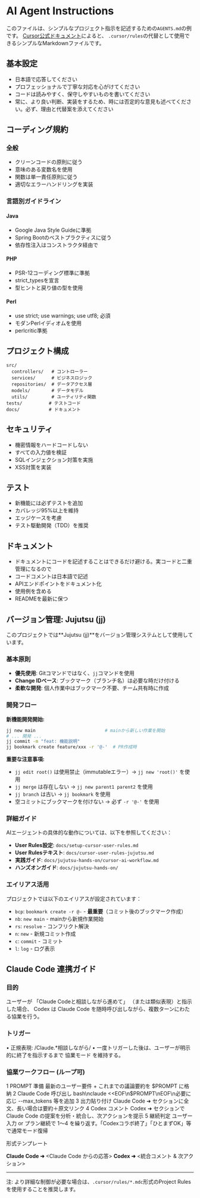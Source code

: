 # AI Agent Instructions

このファイルは、シンプルなプロジェクト指示を記述するための`AGENTS.md`の例です。
[Cursor公式ドキュメント](https://docs.cursor.com/ja/context/rules#agentsmd)によると、
`.cursor/rules`の代替として使用できるシンプルなMarkdownファイルです。

## 基本設定

- 日本語で応答してください
- プロフェッショナルで丁寧な対応を心がけてください
- コードは読みやすく、保守しやすいものを書いてください
- 常に、より良い判断、実装をするため、時には否定的な意見も述べてください。必ず、理由と代替案を添えてください

## コーディング規約

### 全般
- クリーンコードの原則に従う
- 意味のある変数名を使用
- 関数は単一責任原則に従う
- 適切なエラーハンドリングを実装

### 言語別ガイドライン

#### Java
- Google Java Style Guideに準拠
- Spring Bootのベストプラクティスに従う
- 依存性注入はコンストラクタ経由で

#### PHP
- PSR-12コーディング標準に準拠
- strict_typesを宣言
- 型ヒントと戻り値の型を使用

#### Perl
- use strict; use warnings; use utf8; 必須
- モダンPerlイディオムを使用
- perlcritic準拠

## プロジェクト構成

```
src/
  controllers/   # コントローラー
  services/      # ビジネスロジック
  repositories/  # データアクセス層
  models/        # データモデル
  utils/         # ユーティリティ関数
tests/          # テストコード
docs/           # ドキュメント
```

## セキュリティ

- 機密情報をハードコードしない
- すべての入力値を検証
- SQLインジェクション対策を実施
- XSS対策を実装

## テスト

- 新機能には必ずテストを追加
- カバレッジ95%以上を維持
- エッジケースを考慮
- テスト駆動開発（TDD）を推奨

## ドキュメント
- ドキュメントにコードを記述することはできるだけ避ける。実コードと二重管理になるので
- コードコメントは日本語で記述
- APIエンドポイントをドキュメント化
- 使用例を含める
- READMEを最新に保つ

## バージョン管理: Jujutsu (jj)

このプロジェクトでは**Jujutsu (jj)**をバージョン管理システムとして使用しています。

### 基本原則

- **優先使用**: Gitコマンドではなく、`jj`コマンドを使用
- **Change IDベース**: ブックマーク（ブランチ名）は必要な時だけ付ける
- **柔軟な開発**: 個人作業中はブックマーク不要、チーム共有時に作成

### 開発フロー

**新機能開発開始:**
```bash
jj new main                          # mainから新しい作業を開始
# ... 開発 ...
jj commit -m "feat: 機能説明"
jj bookmark create feature/xxx -r '@-'  # PR作成時
```

**重要な注意事項:**
- `jj edit root()` は使用禁止（immutableエラー）→ `jj new 'root()'` を使用
- `jj merge` は存在しない → `jj new parent1 parent2` を使用
- `jj branch` は古い → `jj bookmark` を使用
- 空コミットにブックマークを付けない → 必ず `-r '@-'` を使用

### 詳細ガイド

AIエージェントの具体的な動作については、以下を参照してください：

- **User Rules設定**: `docs/setup-cursor-user-rules.md`
- **User Rulesテキスト**: `docs/cursor-user-rules-jujutsu.md`
- **実践ガイド**: `docs/jujutsu-hands-on/cursor-ai-workflow.md`
- **ハンズオンガイド**: `docs/jujutsu-hands-on/`

### エイリアス活用

プロジェクトでは以下のエイリアスが設定されています：

- `bcp`: `bookmark create -r @-` - **最重要**（コミット後のブックマーク作成）
- `nb`: `new main` - mainから新規作業開始
- `rs`: `resolve` - コンフリクト解決
- `n`: `new` - 新規コミット作成
- `c`: `commit` - コミット
- `l`: `log` - ログ表示

## Claude Code 連携ガイド

### 目的

ユーザーが 「Claude Codeと相談しながら進めて」 （または類似表現）と指示した場合、
Codex は Claude Code を随時呼び出しながら、複数ターンにわたる協業を行う。

### トリガー
• 正規表現: /Claude.*相談しながら/
• 一度トリガーした後は、ユーザーが明示的に終了を指示するまで 協業モード を維持する。

### 協業ワークフロー (ループ可)

1 PROMPT 準備 最新のユーザー要件 + これまでの議論要約を $PROMPT に格納
2 Claude Code 呼び出し  bash\nclaude <<EOF\n$PROMPT\nEOF\n必要に応じ --max_tokens 等を追加
3 出力貼り付け  Claude Code ➜ セクションに全文、長い場合は要約＋原文リンク
4 Codex コメント  Codex ➜ セクションで Claude Code の提案を分析・統合し、次アクションを提示
5 継続判定  ユーザー入力 or プラン継続で 1〜4 を繰り返す。「Codexコラボ終了」「ひとまずOK」等で通常モード復帰

形式テンプレート

**Claude Code ➜**
<Claude Code からの応答>
**Codex ➜**
<統合コメント & 次アクション>

---

注: より詳細な制御が必要な場合は、`.cursor/rules/*.mdc`形式のProject Rulesを使用することを推奨します。

